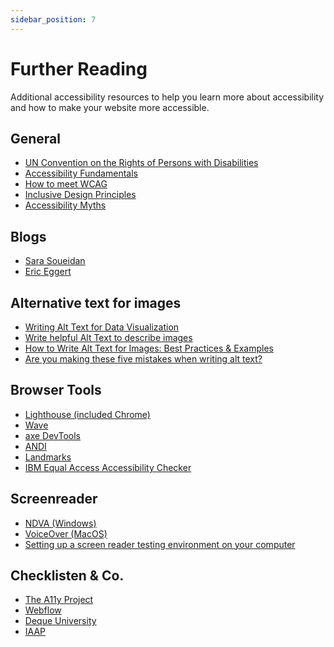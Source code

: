 ```yaml
---
sidebar_position: 7
---
```


Further Reading
===============

Additional accessibility resources to help you learn more about accessibility and how to make your website more accessible.

## General

- [UN Convention on the Rights of Persons with Disabilities](https://www.un.org/development/desa/disabilities/convention-on-the-rights-of-persons-with-disabilities/article-9-accessibility.html)
- [Accessibility Fundamentals](https://www.w3.org/WAI/fundamentals)
- [How to meet WCAG](https://www.w3.org/WAI/WCAG22/quickref/)
- [Inclusive Design Principles](https://inclusivedesignprinciples.info/)
- [Accessibility Myths](https://a11ymyths.com/)

## Blogs
- [Sara Soueidan](https://www.sarasoueidan.com/blog/)
- [Eric Eggert](https://yatil.net/blog)

## Alternative text for images
- [Writing Alt Text for Data Visualization](https://medium.com/nightingale/writing-alt-text-for-data-visualization-2a218ef43f81)
- [Write helpful Alt Text to describe images](https://accessibility.huit.harvard.edu/describe-content-images)
- [How to Write Alt Text for Images: Best Practices & Examples](https://kdesign.co/blog/how-to-write-alt-text/)
- [Are you making these five mistakes when writing alt text?](https://www.a11yproject.com/posts/are-you-making-these-five-mistakes-when-writing-alt-text/)

## Browser Tools
- [Lighthouse (included Chrome)](https://developer.chrome.com/docs/lighthouse/)
- [Wave](https://wave.webaim.org/)
- [axe DevTools](https://www.deque.com/axe/devtools/)
- [ANDI](https://www.ssa.gov/accessibility/andi/help/install.html)
- [Landmarks](http://matatk.agrip.org.uk/landmarks/)
- [IBM Equal Access Accessibility Checker](https://www.ibm.com/able/toolkit/tools/#develop)

## Screenreader
- [NDVA (Windows)](https://www.nvaccess.org/)
- [VoiceOver (MacOS)](https://support.apple.com/de-at/guide/voiceover/welcome/mac)
- [Setting up a screen reader testing environment on your computer](https://www.sarasoueidan.com/blog/testing-environment-setup/)

## Checklisten & Co.
- [The A11y Project](https://www.a11yproject.com/checklist/)
- [Webflow](https://webflow.com/accessibility/checklist)
- [Deque University](https://dequeuniversity.com/checklists/web/)
- [IAAP](https://www.accessibilityassociation.org/s/certification)
